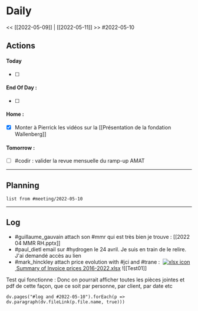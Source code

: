 # Daily
<< [[2022-05-09]] | [[2022-05-11]] >>
#2022-05-10

## Actions
#### Today
- [ ] 

#### End Of Day :
- [ ] 

#### Home :
- [x] Monter à Pierrick les vidéos sur la [[Présentation de la fondation Wallenberg]]

#### Tomorrow :
- [ ] #codir : valider la revue mensuelle du ramp-up AMAT
---
## Planning
```dataview
list from #meeting/2022-05-10
```
---
## Log
- #guillaume_gauvain attach son #mmr qui est très bien je trouve : [[2022 04 MMR RH.pptx]]
- #paul_dietl email sur #hydrogen le 24 avril. Je suis en train de le relire. J'ai demandé accès au lien
- #mark_hinckley attach price evolution with #jci and #trane :  [![​xlsx icon](file:///C:/Users/BOUCULAT/AppData/Local/Temp/msohtmlclip1/01/clip_image001.png) Summary of Invoice prices 2016-2022.xlsx](https://skfgroup.sharepoint.com/:x:/r/sites/S2M_IT/S2M_Sales_Industry/Shared%20Documents/Customers/JCI/Summary%20of%20Invoice%20prices%202016-2022.xlsx?d=w297ab24fcfa541a99082baf232a04b68&csf=1&web=1&e=cijrCb)
![[Test01]]


Test qui fonctionne :
Donc on pourrait afficher toutes les pièces jointes et pdf de cette façon, que ce soit par personne, par client, par date etc

```dataviewjs
dv.pages("#log and #2022-05-10").forEach(p => dv.paragraph(dv.fileLink(p.file.name, true)))
```

